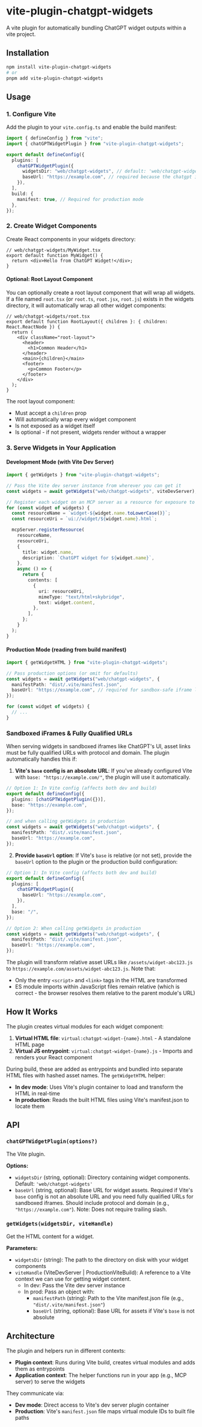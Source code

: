 # vite-plugin-chatgpt-widgets

A vite plugin for automatically bundling ChatGPT widget outputs within a vite project.

## Installation

```bash
npm install vite-plugin-chatgpt-widgets
# or
pnpm add vite-plugin-chatgpt-widgets
```

## Usage

### 1. Configure Vite

Add the plugin to your `vite.config.ts` and enable the build manifest:

```typescript
import { defineConfig } from "vite";
import { chatGPTWidgetPlugin } from "vite-plugin-chatgpt-widgets";

export default defineConfig({
  plugins: [
    chatGPTWidgetPlugin({
      widgetsDir: "web/chatgpt-widgets", // default: 'web/chatgpt-widgets'
      baseUrl: "https://example.com", // required because the chatgpt iframe is sandboxed and absolute URL links are required
    }),
  ],
  build: {
    manifest: true, // Required for production mode
  },
});
```

### 2. Create Widget Components

Create React components in your widgets directory:

```tsx
// web/chatgpt-widgets/MyWidget.tsx
export default function MyWidget() {
  return <div>Hello from ChatGPT Widget!</div>;
}
```

#### Optional: Root Layout Component

You can optionally create a root layout component that will wrap all widgets. If a file named `root.tsx` (or `root.ts`, `root.jsx`, `root.js`) exists in the widgets directory, it will automatically wrap all other widget components:

```tsx
// web/chatgpt-widgets/root.tsx
export default function RootLayout({ children }: { children: React.ReactNode }) {
  return (
    <div className="root-layout">
      <header>
        <h1>Common Header</h1>
      </header>
      <main>{children}</main>
      <footer>
        <p>Common Footer</p>
      </footer>
    </div>
  );
}
```

The root layout component:

- Must accept a `children` prop
- Will automatically wrap every widget component
- Is not exposed as a widget itself
- Is optional - if not present, widgets render without a wrapper

### 3. Serve Widgets in Your Application

#### Development Mode (with Vite Dev Server)

```typescript
import { getWidgets } from "vite-plugin-chatgpt-widgets";

// Pass the Vite dev server instance from wherever you can get it
const widgets = await getWidgets("web/chatgpt-widgets", viteDevServer);

// Register each widget on an MCP server as a resource for exposure to ChatGPT
for (const widget of widgets) {
  const resourceName = `widget-${widget.name.toLowerCase()}`;
  const resourceUri = `ui://widget/${widget.name}.html`;

  mcpServer.registerResource(
    resourceName,
    resourceUri,
    {
      title: widget.name,
      description: `ChatGPT widget for ${widget.name}`,
    },
    async () => {
      return {
        contents: [
          {
            uri: resourceUri,
            mimeType: "text/html+skybridge",
            text: widget.content,
          },
        ],
      };
    }
  );
}
```

#### Production Mode (reading from build manifest)

```typescript
import { getWidgetHTML } from "vite-plugin-chatgpt-widgets";

// Pass production options (or omit for defaults)
const widgets = await getWidgets("web/chatgpt-widgets", {
  manifestPath: "dist/.vite/manifest.json",
  baseUrl: "https://example.com", // required for sandbox-safe iframe links (see below)
});

for (const widget of widgets) {
  // ...
}
```

### Sandboxed iFrames & Fully Qualified URLs

When serving widgets in sandboxed iframes like ChatGPT's UI, asset links must be fully qualified URLs with protocol and domain. The plugin automatically handles this if:

1. **Vite's `base` config is an absolute URL**: If you've already configured Vite with `base: "https://example.com/"`, the plugin will use it automatically.

```typescript
// Option 1: In Vite config (affects both dev and build)
export default defineConfig({
  plugins: [chatGPTWidgetPlugin({})],
  base: "https://example.com",
});

// and when calling getWidgets in production
const widgets = await getWidgets("web/chatgpt-widgets", {
  manifestPath: "dist/.vite/manifest.json",
  baseUrl: "https://example.com",
});
```

2. **Provide `baseUrl` option**: If Vite's `base` is relative (or not set), provide the `baseUrl` option to the plugin or the production build configuration:

```typescript
// Option 1: In Vite config (affects both dev and build)
export default defineConfig({
  plugins: [
    chatGPTWidgetPlugin({
      baseUrl: "https://example.com",
    }),
  ],
  base: "/",
});

// Option 2: When calling getWidgets in production
const widgets = await getWidgets("web/chatgpt-widgets", {
  manifestPath: "dist/.vite/manifest.json",
  baseUrl: "https://example.com",
});
```

The plugin will transform relative asset URLs like `/assets/widget-abc123.js` to `https://example.com/assets/widget-abc123.js`. Note that:

- Only the entry `<script>` and `<link>` tags in the HTML are transformed
- ES module imports within JavaScript files remain relative (which is correct - the browser resolves them relative to the parent module's URL)

## How It Works

The plugin creates virtual modules for each widget component:

1. **Virtual HTML file**: `virtual:chatgpt-widget-{name}.html` - A standalone HTML page
2. **Virtual JS entrypoint**: `virtual:chatgpt-widget-{name}.js` - Imports and renders your React component

During build, these are added as entrypoints and bundled into separate HTML files with hashed asset names. The `getWidgetHTML` helper:

- **In dev mode**: Uses Vite's plugin container to load and transform the HTML in real-time
- **In production**: Reads the built HTML files using Vite's manifest.json to locate them

## API

### `chatGPTWidgetPlugin(options?)`

The Vite plugin.

**Options:**

- `widgetsDir` (string, optional): Directory containing widget components. Default: `'web/chatgpt-widgets'`
- `baseUrl` (string, optional): Base URL for widget assets. Required if Vite's `base` config is not an absolute URL and you need fully qualified URLs for sandboxed iframes. Should include protocol and domain (e.g., `"https://example.com"`). Note: Does not require trailing slash.

### `getWidgets(widgetsDir, viteHandle)`

Get the HTML content for a widget.

**Parameters:**

- `widgetsDir` (string): The path to the directory on disk with your widget components
- `viteHandle` (ViteDevServer | ProductionViteBuild): A reference to a Vite context we can use for getting widget content.
  - In dev: Pass the Vite dev server instance
  - In prod: Pass an object with:
    - `manifestPath` (string): Path to the Vite manifest.json file (e.g., `"dist/.vite/manifest.json"`)
    - `baseUrl` (string, optional): Base URL for assets if Vite's `base` is not absolute

## Architecture

The plugin and helpers run in different contexts:

- **Plugin context**: Runs during Vite build, creates virtual modules and adds them as entrypoints
- **Application context**: The helper functions run in your app (e.g., MCP server) to serve the widgets

They communicate via:

- **Dev mode**: Direct access to Vite's dev server plugin container
- **Production**: Vite's `manifest.json` file maps virtual module IDs to built file paths
